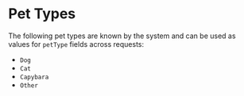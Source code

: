 # Pet Types

The following pet types are known by the system and can be used as values for `petType` fields across requests:

* `Dog`
* `Cat`
* `Capybara`
* `Other`
